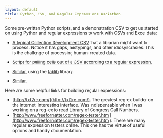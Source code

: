 ```yaml
---
layout: default
title: Python, CSV, and Regular Expressions Hackathon
---
```

Some pre-written Python scripts, and a demonstration CSV to get us started on using Python and regular expressions to work with CSVs and Excel data:

* [A typical Collection Development CSV](/workshops/coldev.csv) that a librarian might want to process. Notice it has gaps, mistypings, and other idiosyncrasies. This is the challenge of processing human-created data.

* [Script for pulling cells out of a CSV according to a regular expression.](/workshops/regex.py)
* [Similar](/workshops/with_tablib.py), using the [tablib](https://github.com/kennethreitz/tablib) library.
* [Similar](/workshops/colldev.py).

Here are some helpful links for building regular expressions:

* [http://txt2re.com/](http://txt2re.com/). The greatest reg-ex builder on the internet. Interesting interface. Was indispensable when I was working on a reg-ex to read Library of Congress Call Numbers.
* [http://www.freeformatter.com/regex-tester.html](http://www.freeformatter.com/regex-tester.html). There are many regular expression testers online. This one has the virtue of useful options and handy documentation.